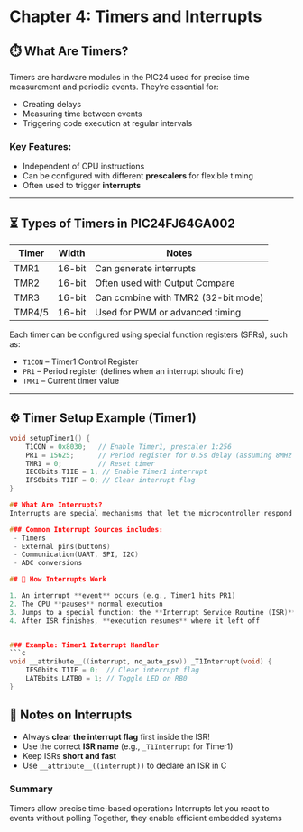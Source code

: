 # Chapter 4: Timers and Interrupts

## ⏱️ What Are Timers?

Timers are hardware modules in the PIC24 used for precise time measurement and periodic events. They’re essential for:

- Creating delays
- Measuring time between events
- Triggering code execution at regular intervals

### Key Features:
- Independent of CPU instructions
- Can be configured with different **prescalers** for flexible timing
- Often used to trigger **interrupts**

---

## ⏳ Types of Timers in PIC24FJ64GA002

| Timer | Width | Notes                        |
|-------|-------|------------------------------|
| TMR1  | 16-bit| Can generate interrupts       |
| TMR2  | 16-bit| Often used with Output Compare |
| TMR3  | 16-bit| Can combine with TMR2 (32-bit mode) |
| TMR4/5| 16-bit| Used for PWM or advanced timing |

Each timer can be configured using special function registers (SFRs), such as:

- `T1CON` – Timer1 Control Register  
- `PR1` – Period register (defines when an interrupt should fire)  
- `TMR1` – Current timer value  

---

## ⚙️ Timer Setup Example (Timer1)

```c
void setupTimer1() {
    T1CON = 0x8030;   // Enable Timer1, prescaler 1:256
    PR1 = 15625;      // Period register for 0.5s delay (assuming 8MHz clock)
    TMR1 = 0;         // Reset timer
    IEC0bits.T1IE = 1; // Enable Timer1 interrupt
    IFS0bits.T1IF = 0; // Clear interrupt flag
}

## What Are Interrupts?
Interrupts are special mechanisms that let the microcontroller respond to events(like a timer expiring or a ping changing) asynchronously - without constantly checking for them in code.

### Common Interrupt Sources includes: 
 - Timers
 - External pins(buttons)
 - Communication(UART, SPI, I2C)
 - ADC conversions

## 🧠 How Interrupts Work

1. An interrupt **event** occurs (e.g., Timer1 hits PR1)  
2. The CPU **pauses** normal execution  
3. Jumps to a special function: the **Interrupt Service Routine (ISR)**  
4. After ISR finishes, **execution resumes** where it left off


### Example: Timer1 Interrupt Handler 
```c
void __attribute__((interrupt, no_auto_psv)) _T1Interrupt(void) {
    IFS0bits.T1IF = 0;  // Clear interrupt flag
    LATBbits.LATB0 = 1; // Toggle LED on RB0
}
```

## 🧩 Notes on Interrupts

- Always **clear the interrupt flag** first inside the ISR!  
- Use the correct **ISR name** (e.g., `_T1Interrupt` for Timer1)  
- Keep ISRs **short and fast**  
- Use `__attribute__((interrupt))` to declare an ISR in C


### Summary 
Timers allow precise time-based operations
Interrupts let you react to events without polling
Together, they enable efficient embedded systems